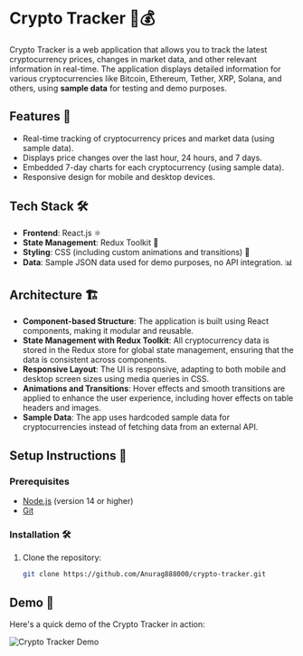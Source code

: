 # Crypto Tracker 🚀💰

Crypto Tracker is a web application that allows you to track the latest cryptocurrency prices, changes in market data, and other relevant information in real-time. The application displays detailed information for various cryptocurrencies like Bitcoin, Ethereum, Tether, XRP, Solana, and others, using **sample data** for testing and demo purposes.

## Features 🌟

- Real-time tracking of cryptocurrency prices and market data (using sample data).
- Displays price changes over the last hour, 24 hours, and 7 days.
- Embedded 7-day charts for each cryptocurrency (using sample data).
- Responsive design for mobile and desktop devices.

## Tech Stack 🛠️

- **Frontend**: React.js ⚛️
- **State Management**: Redux Toolkit 🔄
- **Styling**: CSS (including custom animations and transitions) 🎨
- **Data**: Sample JSON data used for demo purposes, no API integration. 📊

## Architecture 🏗️

- **Component-based Structure**: The application is built using React components, making it modular and reusable.
- **State Management with Redux Toolkit**: All cryptocurrency data is stored in the Redux store for global state management, ensuring that the data is consistent across components.
- **Responsive Layout**: The UI is responsive, adapting to both mobile and desktop screen sizes using media queries in CSS.
- **Animations and Transitions**: Hover effects and smooth transitions are applied to enhance the user experience, including hover effects on table headers and images.
- **Sample Data**: The app uses hardcoded sample data for cryptocurrencies instead of fetching data from an external API.

## Setup Instructions 📝

### Prerequisites

- [Node.js](https://nodejs.org/) (version 14 or higher)
- [Git](https://git-scm.com/)

### Installation 🛠️

1. Clone the repository:

   ```bash
   git clone https://github.com/Anurag888000/crypto-tracker.git
## Demo 🎥

Here's a quick demo of the Crypto Tracker in action:

![Crypto Tracker Demo](Demo.gif)
